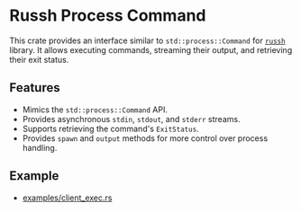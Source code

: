 # Russh Process Command

This crate provides an interface similar to `std::process::Command` for [`russh`](https://docs.rs/russh) library.
It allows executing commands, streaming their output, and retrieving their exit status.

## Features

- Mimics the `std::process::Command` API.
- Provides asynchronous `stdin`, `stdout`, and `stderr` streams.
- Supports retrieving the command's `ExitStatus`.
- Provides `spawn` and `output` methods for more control over process handling.

## Example

* [examples/client_exec.rs](examples/client_exec.rs)

